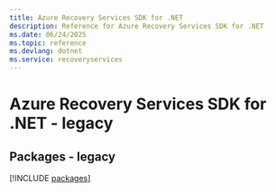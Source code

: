 ```yaml
---
title: Azure Recovery Services SDK for .NET
description: Reference for Azure Recovery Services SDK for .NET
ms.date: 06/24/2025
ms.topic: reference
ms.devlang: dotnet
ms.service: recoveryservices
---
```

# Azure Recovery Services SDK for .NET - legacy
## Packages - legacy
[!INCLUDE [packages](recovery-services-index.md)]